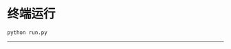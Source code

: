 # 终端运行

```shell
python run.py
```
**********************************************************************************************************************************************************************************************************************************************************************************************************************************************************************************************************************************************************************************************************************************************************************************************************************************************************************************************************************************************************************************************************************************************************************************************************************************************************************************************************************************************************************************************************************************************************************************************************************************************************************************